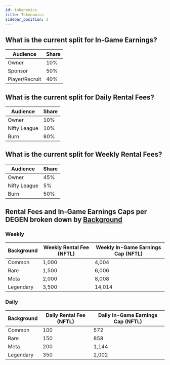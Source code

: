 ```yaml
---
id: tokenomics
title: Tokenomics
sidebar_position: 2
---
```


## What is the current split for In-Game Earnings?

| Audience       | Share |
| -------------- | ----- |
| Owner          | 10%   |
| Sponsor        | 50%   |
| Player/Recruit | 40%   |

## What is the current split for Daily Rental Fees?

| Audience     | Share |
| ------------ | ----- |
| Owner        | 10%   |
| Nifty League | 10%   |
| Burn         | 80%   |

## What is the current split for Weekly Rental Fees?

| Audience     | Share |
| ------------ | ----- |
| Owner        | 45%   |
| Nifty League | 5%    |
| Burn         | 50%   |

## Rental Fees and In-Game Earnings Caps per DEGEN broken down by [Background](https://niftyleague.com/docs/overview/degens/backgrounds)

### Weekly

| Background | Weekly Rental Fee (NFTL) | Weekly In-Game Earnings Cap (NFTL) |
| ---------- | ------------------------ | ---------------------------------- |
| Common     | 1,000                    | 4,004                              |
| Rare       | 1,500                    | 6,006                              |
| Meta       | 2,000                    | 8,008                              |
| Legendary  | 3,500                    | 14,014                             |

### Daily

| Background | Daily Rental Fee (NFTL)| Daily In-Game Earnings Cap (NFTL)|
| ---------- | ---------------------- | -------------------------------- |
| Common     | 100                    | 572                              | 
| Rare       | 150                    | 858                              | 
| Meta       | 200                    | 1,144                            |
| Legendary  | 350                    | 2,002                            | 
